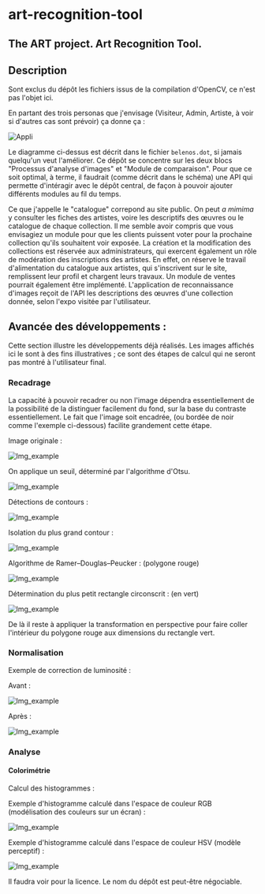 # art-recognition-tool
## The ART project. Art Recognition Tool.

## Description

Sont exclus du dépôt les fichiers issus de la compilation d'OpenCV, ce n'est pas l'objet ici.

En partant des trois personas que j'envisage (Visiteur, Admin, Artiste, à voir si d'autres cas sont prévoir) ça donne ça :

![Appli](process.png "Appli")

Le diagramme ci-dessus est décrit dans le fichier `belenos.dot`, si jamais quelqu'un veut l'améliorer. Ce dépôt se concentre sur les deux blocs "Processus d'analyse d'images" et "Module de comparaison". Pour que ce soit optimal, à terme, il faudrait (comme décrit dans le schéma) une API qui permette d'intéragir avec le dépôt central, de façon à pouvoir ajouter différents modules au fil du temps.

Ce que j'appelle le "catalogue" correpond au site public. On peut *a mimima* y consulter les fiches des artistes, voire les descriptifs des œuvres ou le catalogue de chaque collection. Il me semble avoir compris que vous envisagiez un module pour que les clients puissent voter pour la prochaine collection qu'ils souhaitent voir exposée. La création et la modification des collections est réservée aux administrateurs, qui exercent également un rôle de modération des inscriptions des artistes. En effet, on réserve le travail d'alimentation du catalogue aux artistes, qui s'inscrivent sur le site, remplissent leur profil et chargent leurs travaux. Un module de ventes pourrait également être implémenté. L'application de reconnaissance d'images reçoit de l'API les descriptions des œuvres d'une collection donnée, selon l'expo visitée par l'utilisateur.

## Avancée des développements :
Cette section illustre les développements déjà réalisés. Les images affichés ici le sont à des fins illustratives ; ce sont des étapes de calcul qui ne seront pas montré à l'utilisateur final.

### Recadrage

La capacité à pouvoir recadrer ou non l'image dépendra essentiellement de la possibilité de la distinguer facilement du fond, sur la base du contraste essentiellement. Le fait que l'image soit encadrée, (ou bordée de noir comme l'exemple ci-dessous) facilite grandement cette étape.

Image originale :

![Img_example](examples/orig.jpg "image brute")

On applique un seuil, déterminé par l'algorithme d'Otsu.

![Img_example](examples/tresh.jpg "image binarisée")

Détections de contours :

![Img_example](examples/canny.jpg "contours détectés")

Isolation du plus grand contour :

![Img_example](examples/contour.jpg "contour extérieur isolé")

Algorithme de Ramer–Douglas–Peucker : (polygone rouge)

![Img_example](examples/approxDP.jpg "approxDP")

Détermination du plus petit rectangle circonscrit : (en vert)

![Img_example](examples/bounding.jpg "bounding rect")

De là il reste à appliquer la transformation en perspective pour faire coller l'intérieur du polygone rouge aux dimensions du rectangle vert.

### Normalisation

Exemple de correction de luminosité :

Avant :

![Img_example](examples/original.jpg "image brute")

Après :

![Img_example](examples/normalized.jpg "image égalisée")

### Analyse

#### Colorimétrie
Calcul des histogrammes :

Exemple d'histogramme calculé dans l'espace de couleur RGB (modélisation des couleurs sur un écran) :

![Img_example](examples/hist_rgb.jpg "histogramme rgb")

Exemple d'histogramme calculé dans l'espace de couleur HSV (modèle perceptif) :

![Img_example](examples/hist_hsv.jpg "histogramme hsv")

Il faudra voir pour la licence. Le nom du dépôt est peut-être négociable.
